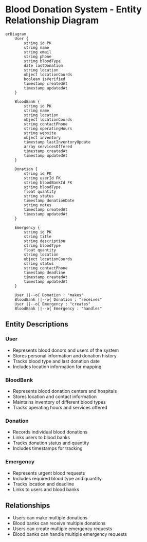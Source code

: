 # Blood Donation System - Entity Relationship Diagram

```mermaid
erDiagram
    User {
        string id PK
        string name
        string email
        string phone
        string bloodType
        date lastDonation
        string location
        object locationCoords
        boolean isVerified
        timestamp createdAt
        timestamp updatedAt
    }

    BloodBank {
        string id PK
        string name
        string location
        object locationCoords
        string contactPhone
        string operatingHours
        string website
        object inventory
        timestamp lastInventoryUpdate
        array servicesOffered
        timestamp createdAt
        timestamp updatedAt
    }

    Donation {
        string id PK
        string userId FK
        string bloodBankId FK
        string bloodType
        float quantity
        string status
        timestamp donationDate
        string notes
        timestamp createdAt
        timestamp updatedAt
    }

    Emergency {
        string id PK
        string title
        string description
        string bloodType
        float quantity
        string location
        object locationCoords
        string status
        string contactPhone
        timestamp deadline
        timestamp createdAt
        timestamp updatedAt
    }

    User ||--o{ Donation : "makes"
    BloodBank ||--o{ Donation : "receives"
    User ||--o{ Emergency : "creates"
    BloodBank ||--o{ Emergency : "handles"

```

## Entity Descriptions

### User
- Represents blood donors and users of the system
- Stores personal information and donation history
- Tracks blood type and last donation date
- Includes location information for mapping

### BloodBank
- Represents blood donation centers and hospitals
- Stores location and contact information
- Maintains inventory of different blood types
- Tracks operating hours and services offered

### Donation
- Records individual blood donations
- Links users to blood banks
- Tracks donation status and quantity
- Includes timestamps for tracking

### Emergency
- Represents urgent blood requests
- Includes required blood type and quantity
- Tracks location and deadline
- Links to users and blood banks

## Relationships
- Users can make multiple donations
- Blood banks can receive multiple donations
- Users can create multiple emergency requests
- Blood banks can handle multiple emergency requests 